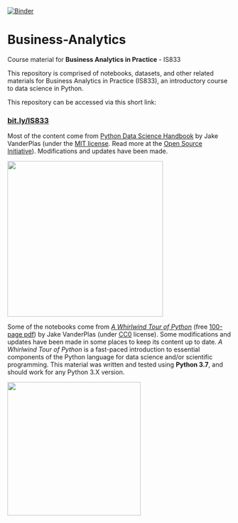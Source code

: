 [![Binder](https://mybinder.org/badge_logo.svg)](https://mybinder.org/v2/gh/soltaniehha/Business-Analytics.git/master)

# Business-Analytics
Course material for **Business Analytics in Practice** - IS833

This repository is comprised of notebooks, datasets, and other related materials for Business Analytics in Practice (IS833), an introductory course to data science in Python.

This repository can be accessed via this short link:
### [bit.ly/IS833](http://bit.ly/IS833)

Most of the content come from [Python Data Science Handbook](http://shop.oreilly.com/product/0636920034919.do) by Jake VanderPlas (under the [MIT license](LICENSE-CODE). Read more at the [Open Source Initiative](https://opensource.org/licenses/MIT)). Modifications and updates have been made.

<img src="https://github.com/soltaniehha/Business-Analytics/blob/master/figs/PDSH-cover.png?raw=true" align="center" width="350"/>

Some of the notebooks come from [*A Whirlwind Tour of Python*](http://www.oreilly.com/programming/free/a-whirlwind-tour-of-python.csp) (free [100-page pdf](http://www.oreilly.com/programming/free/files/a-whirlwind-tour-of-python.pdf)) by Jake VanderPlas (under [CC0](https://creativecommons.org/share-your-work/public-domain/cc0/) license). Some modifications and updates have been made in some places to keep its content up to date. *A Whirlwind Tour of Python* is a fast-paced introduction to essential components of the Python language for data science and/or scientific programming. This material was written and tested using **Python 3.7**, and should work for any Python 3.X version.

<img src="https://github.com/soltaniehha/Business-Analytics/blob/master/figs/cover-large.gif?raw=true" align="center" width="300"/>
